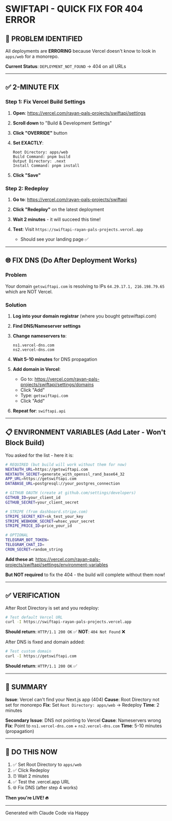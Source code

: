 # SWIFTAPI - QUICK FIX FOR 404 ERROR

## 🚨 PROBLEM IDENTIFIED

All deployments are **ERRORING** because Vercel doesn't know to look in `apps/web` for a monorepo.

**Current Status**: `DEPLOYMENT_NOT_FOUND` → 404 on all URLs

---

## ✅ 2-MINUTE FIX

### Step 1: Fix Vercel Build Settings

1. **Open**: https://vercel.com/rayan-pals-projects/swiftapi/settings

2. **Scroll down** to "Build & Development Settings"

3. **Click "OVERRIDE"** button

4. **Set EXACTLY**:
   ```
   Root Directory: apps/web
   Build Command: pnpm build
   Output Directory: .next
   Install Command: pnpm install
   ```

5. **Click "Save"**

### Step 2: Redeploy

1. **Go to**: https://vercel.com/rayan-pals-projects/swiftapi

2. **Click "Redeploy"** on the latest deployment

3. **Wait 2 minutes** - it will succeed this time!

4. **Test**: Visit `https://swiftapi-rayan-pals-projects.vercel.app`
   - Should see your landing page ✅

---

## 🌐 FIX DNS (Do After Deployment Works)

### Problem
Your domain `getswiftapi.com` is resolving to IPs `64.29.17.1, 216.198.79.65` which are NOT Vercel.

### Solution

1. **Log into your domain registrar** (where you bought getswiftapi.com)

2. **Find DNS/Nameserver settings**

3. **Change nameservers to**:
   ```
   ns1.vercel-dns.com
   ns2.vercel-dns.com
   ```

4. **Wait 5-10 minutes** for DNS propagation

5. **Add domain in Vercel**:
   - Go to: https://vercel.com/rayan-pals-projects/swiftapi/settings/domains
   - Click "Add"
   - Type: `getswiftapi.com`
   - Click "Add"

6. **Repeat for**: `swiftapi.api`

---

## 📋 ENVIRONMENT VARIABLES (Add Later - Won't Block Build)

You asked for the list - here it is:

```bash
# REQUIRED (but build will work without them for now)
NEXTAUTH_URL=https://getswiftapi.com
NEXTAUTH_SECRET=generate_with_openssl_rand_base64_32
APP_URL=https://getswiftapi.com
DATABASE_URL=postgresql://your_postgres_connection

# GITHUB OAUTH (create at github.com/settings/developers)
GITHUB_ID=your_client_id
GITHUB_SECRET=your_client_secret

# STRIPE (from dashboard.stripe.com)
STRIPE_SECRET_KEY=sk_test_your_key
STRIPE_WEBHOOK_SECRET=whsec_your_secret
STRIPE_PRICE_ID=price_your_id

# OPTIONAL
TELEGRAM_BOT_TOKEN=
TELEGRAM_CHAT_ID=
CRON_SECRET=random_string
```

**Add these at**: https://vercel.com/rayan-pals-projects/swiftapi/settings/environment-variables

**But NOT required** to fix the 404 - the build will complete without them now!

---

## ✅ VERIFICATION

After Root Directory is set and you redeploy:

```bash
# Test default Vercel URL
curl -I https://swiftapi-rayan-pals-projects.vercel.app
```

**Should return**: `HTTP/1.1 200 OK` ✅
**NOT**: `404 Not Found` ❌

After DNS is fixed and domain added:

```bash
# Test custom domain
curl -I https://getswiftapi.com
```

**Should return**: `HTTP/1.1 200 OK` ✅

---

## 🎯 SUMMARY

**Issue**: Vercel can't find your Next.js app (404)
**Cause**: Root Directory not set for monorepo
**Fix**: Set `Root Directory: apps/web` → Redeploy
**Time**: 2 minutes

**Secondary Issue**: DNS not pointing to Vercel
**Cause**: Nameservers wrong
**Fix**: Point to `ns1.vercel-dns.com` + `ns2.vercel-dns.com`
**Time**: 5-10 minutes (propagation)

---

## 🚀 DO THIS NOW

1. ✅ Set Root Directory to `apps/web`
2. ✅ Click Redeploy
3. ⏰ Wait 2 minutes
4. ✅ Test the .vercel.app URL
5. 🌐 Fix DNS (after step 4 works)

**Then you're LIVE! 🔥**

---

Generated with Claude Code via Happy
